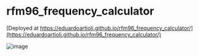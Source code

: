 # rfm96_frequency_calculator

[Deployed at https://eduardoartioli.github.io/rfm96_frequency_calculator/](https://eduardoartioli.github.io/rfm96_frequency_calculator/)

![image](https://user-images.githubusercontent.com/14796036/159016395-a4cea7df-8848-490d-9a53-7f6612b2abe6.png)

